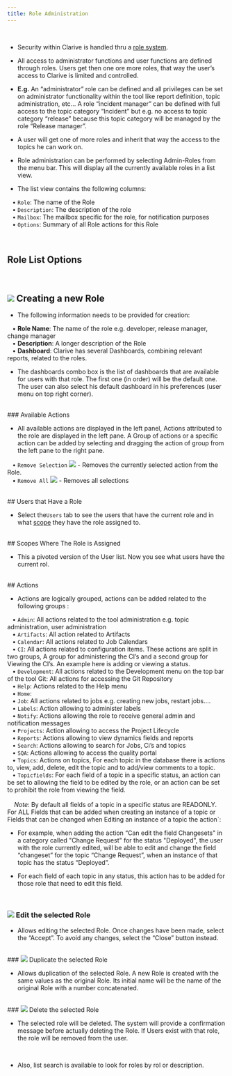```yaml
---
title: Role Administration
---
```


<br />

* Security within Clarive is handled thru a [role system](concepts/roles).

* All access to administrator functions and user functions are defined through roles. 
Users get then one ore more roles, that way the user’s access to Clarive is limited and controlled. 

* **E.g.**  An “administrator” role can be defined and all privileges can be set on administrator functionality within 
the tool like report definition, topic administration, etc... A role “incident manager” can be defined with 
full access to the topic category “Incident” but e.g. no access to topic category “release” because this topic 
category will be managed by the role “Release manager”.

* A user will get one of more roles and inherit that way the access to the topics he can work on.

* Role administration can be performed by selecting Admin-Roles from the menu bar. 
This will display all the currently available roles in a list view.

* The list view contains the following columns:  <br />

&nbsp; &nbsp;• `Role`: The name of the Role <br />
&nbsp; &nbsp;• `Description`: The description of the role <br />
&nbsp; &nbsp;• `Mailbox`: The mailbox specific for the role, for notification purposes <br />
&nbsp; &nbsp;• `Options`: Summary of all Role actions for this Role

<br />


## Role List Options
<br />

## <img src="/static/images/icons/add.gif" /> Creating a new Role

* The following information needs to be provided for creation:<br />

&nbsp; &nbsp;• **Role Name**: The name of the role e.g. developer, release manager, change manager  <br />
&nbsp; &nbsp;• **Description**: A longer description of the Role <br />
&nbsp; &nbsp;• **Dashboard**: Clarive has several Dashboards, combining relevant reports, related to the roles.  <br />

* The dashboards combo box is the list of dashboards that are available for users with that role. The first one (in order) will be the default one. The user can also select his default dashboard in his preferences (user menu on top right corner).

<br />
### Available Actions

* All available actions are displayed in the left panel, Actions attributed to the role 
are displayed in the left pane. A Group of actions or a specific action can be added by 
selecting and dragging the action of group from the left pane to the right pane.  <br />

 &nbsp; &nbsp;• `Remove Selection` <img src="/static/images/icons/delete_red.png" /> - Removes the currently selected action from the Role. </br>
 &nbsp; &nbsp;• `Remove All` <img src="/static/images/icons/del_all.png" /> - Removes all selections

<br />
## Users that Have a Role

* Select the`Users` tab to see the users that have the current role and in 
what [scope](concepts/scope) they have the role assigned to.

<br />
## Scopes Where The Role is Assigned

* This a pivoted version of the User list. Now you see what users have the 
current rol.

<br />
## Actions

* Actions are logically grouped, actions can be added related to the following groups :<br />

&nbsp; &nbsp;• `Admin`: All actions related to the tool administration e.g. topic administration, user administration <br />
&nbsp; &nbsp;• `Artifacts`: All action related to Artifacts <br />
&nbsp; &nbsp;• `Calendar`: All actions related to Job Calendars <br />
&nbsp; &nbsp;• `CI`: All actions related to configuration items. These actions are split in two groups, A group for administering the CI’s and a second group for Viewing the CI’s.  An example here is adding or viewing a status.<br />
&nbsp; &nbsp;• `Development`: All actions related to the Development menu on the top bar of the tool Git: All actions for accessing the Git Repository  <br />
&nbsp; &nbsp;• `Help`: Actions related to the Help menu <br />
&nbsp; &nbsp;• `Home`: <br />
&nbsp; &nbsp;• `Job`: All actions related to jobs e.g. creating new jobs, restart jobs.... <br />
&nbsp; &nbsp;• `Labels`: Action allowing to administer labels <br />
&nbsp; &nbsp;• `Notify`: Actions allowing the role to receive general admin and notification messages <br />
&nbsp; &nbsp;• `Projects`: Action allowing to access the Project Lifecycle <br />
&nbsp; &nbsp;• `Reports`: Actions allowing to view dynamics fields and reports <br />
&nbsp; &nbsp;• `Search`: Actions allowing to search for Jobs, Ci’s and topics <br />
&nbsp; &nbsp;• `SQA`: Actions allowing to access the quality portal <br />
&nbsp; &nbsp;• `Topics`: Actions on topics, For each topic in the database there is actions to, view, add, delete, edit the topic and to add/view comments to a topic. <br />
&nbsp; &nbsp;• `Topicfields`: For each field of a topic in a specific status, an action can be set to allowing the field to be edited by the role, or an action can be set to prohibit the role from viewing the field.  <br />
<br /> &nbsp; &nbsp; *Note*: By default all fields of a topic in a specific status are READONLY. For ALL Fields that can be added when creating an instance of a topic or Fields that can  be changed when Editing an instance of a topic the action`: <br />

* For example, when adding the action “Can edit the field Changesets" in a category called "Change Request"
for the status "Deployed", the user with the role currently edited, will be able to edit 
and change the field “changeset” for the topic “Change Request”, 
when an instance of that topic has the status “Deployed”.

* For each field of each topic in any status, this action has to be added for those role that need to edit this field.
<br />

### <img src="/static/images/icons/edit.gif" /> Edit the selected Role

* Allows editing the selected Role. Once changes have been made, select the “Accept”. To avoid
any changes, select the “Close” button instead.

<br />
### <img src="/static/images/icons/copy.gif" /> Duplicate the selected Role

* Allows duplication of the selected Role. A new Role is created with the same values as the
original Role. Its initial name will be the name of the original Role with a number concatenated.

<br />
### <img src="/static/images/icons/delete_.png" /> Delete the selected Role

* The selected role will be deleted. The system will provide a confirmation message before actually
deleting the Role. If Users exist with that role, the role will be removed from the user.

<br />

* Also, list search is available to look for roles by rol or description. 
